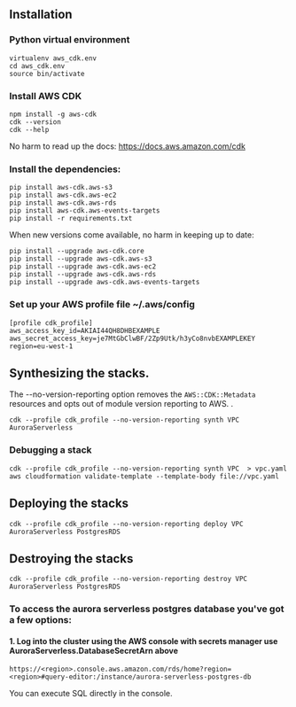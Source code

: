 
## Installation

### Python virtual environment
```
virtualenv aws_cdk.env
cd aws_cdk.env
source bin/activate
```

### Install AWS CDK 
```
npm install -g aws-cdk
cdk --version
cdk --help
```
No harm to read up the docs: https://docs.aws.amazon.com/cdk

### Install the dependencies:
```
pip install aws-cdk.aws-s3
pip install aws-cdk.aws-ec2
pip install aws-cdk.aws-rds
pip install aws-cdk.aws-events-targets
pip install -r requirements.txt
```

When new versions come available, no harm in keeping up to date:
```
pip install --upgrade aws-cdk.core
pip install --upgrade aws-cdk.aws-s3
pip install --upgrade aws-cdk.aws-ec2
pip install --upgrade aws-cdk.aws-rds
pip install --upgrade aws-cdk.aws-events-targets
```

### Set up your AWS profile file ~/.aws/config
```
[profile cdk_profile]
aws_access_key_id=AKIAI44QH8DHBEXAMPLE
aws_secret_access_key=je7MtGbClwBF/2Zp9Utk/h3yCo8nvbEXAMPLEKEY
region=eu-west-1
```

## Synthesizing the stacks. 

The --no-version-reporting option removes the `AWS::CDK::Metadata` resources and opts out of 
module version reporting to AWS.
. 
```
cdk --profile cdk_profile --no-version-reporting synth VPC AuroraServerless 
```

### Debugging a stack
```
cdk --profile cdk_profile --no-version-reporting synth VPC  > vpc.yaml
aws cloudformation validate-template --template-body file://vpc.yaml 
```

## Deploying the stacks
```
cdk --profile cdk_profile --no-version-reporting deploy VPC AuroraServerless PostgresRDS
```

## Destroying the stacks
```
cdk --profile cdk_profile --no-version-reporting destroy VPC AuroraServerless PostgresRDS
```

### To access the aurora serverless postgres database you've got a few options:

#### 1. Log into the cluster using the AWS console with secrets manager use AuroraServerless.DatabaseSecretArn above
```
https://<region>.console.aws.amazon.com/rds/home?region=<region>#query-editor:/instance/aurora-serverless-postgres-db
```
You can execute SQL directly in the console.

